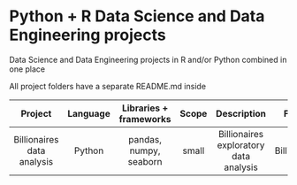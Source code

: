 # Python + R Data Science and Data Engineering projects 
Data Science and Data Engineering projects in R and/or Python combined in one place 

All project folders have a separate README.md inside

|        **Project**         | **Language** | **Libraries + frameworks** | **Scope** |            **Description**             |  **Folder**  |
|:--------------------------:|:------------:|:--------------------------:|:---------:|:--------------------------------------:|:------------:|
| Billionaires data analysis |    Python    |   pandas, numpy, seaborn   |   small   | Billionaires exploratory data analysis | Billionaires |